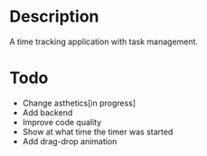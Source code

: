 # Description
A time tracking application with task management.

# Todo
 * Change asthetics[in progress]
 * Add backend
 * Improve code quality
 * Show at what time the timer was started
 * Add drag-drop animation
